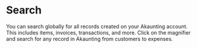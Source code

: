 Search
=========

You can search globally for all records created on your Akaunting account. This includes items, invoices, transactions, and more. Click on the magnifier and search for any record in Akaunting from customers to expenses. 